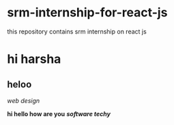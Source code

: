 # srm-internship-for-react-js
this repository contains  srm internship on react js
# hi harsha

## heloo

*web design*

**hi hello how are you**
***software techy***
